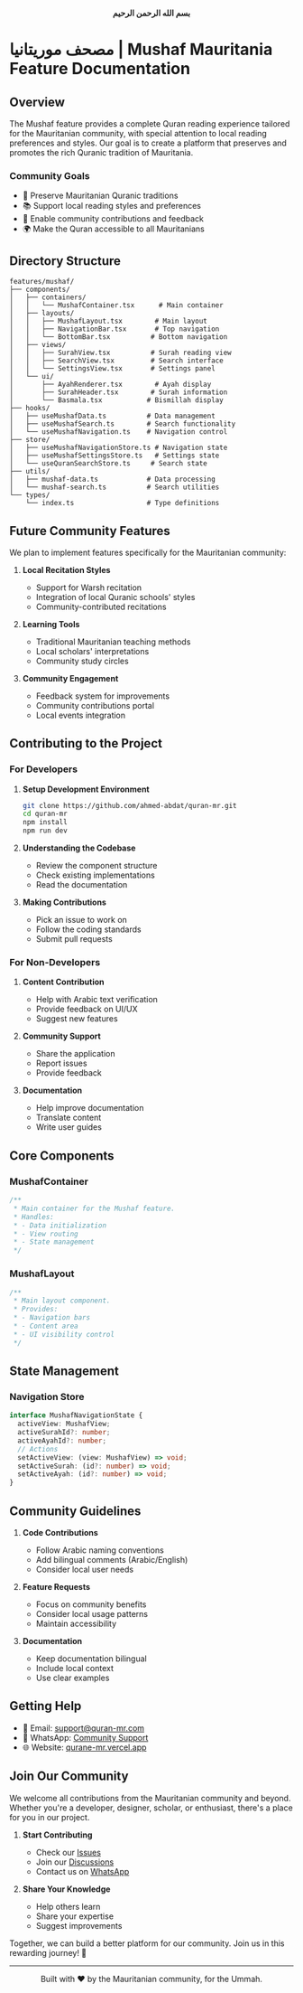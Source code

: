 <div align="center">

**بسم الله الرحمن الرحيم**

</div>

# مصحف موريتانيا | Mushaf Mauritania Feature Documentation

## Overview

The Mushaf feature provides a complete Quran reading experience tailored for the Mauritanian community, with special attention to local reading preferences and styles. Our goal is to create a platform that preserves and promotes the rich Quranic tradition of Mauritania.

### Community Goals

- 🎯 Preserve Mauritanian Quranic traditions
- 📚 Support local reading styles and preferences
- 🤝 Enable community contributions and feedback
- 🌍 Make the Quran accessible to all Mauritanians

## Directory Structure

```
features/mushaf/
├── components/
│   ├── containers/
│   │   └── MushafContainer.tsx      # Main container
│   ├── layouts/
│   │   ├── MushafLayout.tsx        # Main layout
│   │   ├── NavigationBar.tsx       # Top navigation
│   │   └── BottomBar.tsx          # Bottom navigation
│   ├── views/
│   │   ├── SurahView.tsx          # Surah reading view
│   │   ├── SearchView.tsx         # Search interface
│   │   └── SettingsView.tsx       # Settings panel
│   └── ui/
│       ├── AyahRenderer.tsx        # Ayah display
│       ├── SurahHeader.tsx        # Surah information
│       └── Basmala.tsx           # Bismillah display
├── hooks/
│   ├── useMushafData.ts          # Data management
│   ├── useMushafSearch.ts        # Search functionality
│   └── useMushafNavigation.ts    # Navigation control
├── store/
│   ├── useMushafNavigationStore.ts # Navigation state
│   ├── useMushafSettingsStore.ts   # Settings state
│   └── useQuranSearchStore.ts     # Search state
├── utils/
│   ├── mushaf-data.ts            # Data processing
│   └── mushaf-search.ts          # Search utilities
└── types/
    └── index.ts                  # Type definitions
```

## Future Community Features

We plan to implement features specifically for the Mauritanian community:

1. **Local Recitation Styles**

   - Support for Warsh recitation
   - Integration of local Quranic schools' styles
   - Community-contributed recitations

2. **Learning Tools**

   - Traditional Mauritanian teaching methods
   - Local scholars' interpretations
   - Community study circles

3. **Community Engagement**
   - Feedback system for improvements
   - Community contributions portal
   - Local events integration

## Contributing to the Project

### For Developers

1. **Setup Development Environment**

   ```bash
   git clone https://github.com/ahmed-abdat/quran-mr.git
   cd quran-mr
   npm install
   npm run dev
   ```

2. **Understanding the Codebase**

   - Review the component structure
   - Check existing implementations
   - Read the documentation

3. **Making Contributions**
   - Pick an issue to work on
   - Follow the coding standards
   - Submit pull requests

### For Non-Developers

1. **Content Contribution**

   - Help with Arabic text verification
   - Provide feedback on UI/UX
   - Suggest new features

2. **Community Support**

   - Share the application
   - Report issues
   - Provide feedback

3. **Documentation**
   - Help improve documentation
   - Translate content
   - Write user guides

## Core Components

### MushafContainer

```typescript
/**
 * Main container for the Mushaf feature.
 * Handles:
 * - Data initialization
 * - View routing
 * - State management
 */
```

### MushafLayout

```typescript
/**
 * Main layout component.
 * Provides:
 * - Navigation bars
 * - Content area
 * - UI visibility control
 */
```

## State Management

### Navigation Store

```typescript
interface MushafNavigationState {
  activeView: MushafView;
  activeSurahId?: number;
  activeAyahId?: number;
  // Actions
  setActiveView: (view: MushafView) => void;
  setActiveSurah: (id?: number) => void;
  setActiveAyah: (id?: number) => void;
}
```

## Community Guidelines

1. **Code Contributions**

   - Follow Arabic naming conventions
   - Add bilingual comments (Arabic/English)
   - Consider local user needs

2. **Feature Requests**

   - Focus on community benefits
   - Consider local usage patterns
   - Maintain accessibility

3. **Documentation**
   - Keep documentation bilingual
   - Include local context
   - Use clear examples

## Getting Help

- 📧 Email: support@quran-mr.com
- 💬 WhatsApp: [Community Support](https://wa.me/22242049074)
- 🌐 Website: [qurane-mr.vercel.app](https://qurane-mr.vercel.app)

## Join Our Community

We welcome all contributions from the Mauritanian community and beyond. Whether you're a developer, designer, scholar, or enthusiast, there's a place for you in our project.

1. **Start Contributing**

   - Check our [Issues](https://github.com/ahmed-abdat/quran-mr/issues)
   - Join our [Discussions](https://github.com/ahmed-abdat/quran-mr/discussions)
   - Contact us on [WhatsApp](https://wa.me/22242049074)

2. **Share Your Knowledge**
   - Help others learn
   - Share your expertise
   - Suggest improvements

Together, we can build a better platform for our community. Join us in this rewarding journey! 🌟

---

<div align="center">

Built with ❤️ by the Mauritanian community, for the Ummah.

</div>
